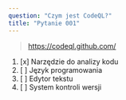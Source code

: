 ```yaml
---
question: "Czym jest CodeQL?"
title: "Pytanie 001"
---
```


> https://codeql.github.com/
1. [x] Narzędzie do analizy kodu
1. [ ] Język programowania
1. [ ] Edytor tekstu
1. [ ] System kontroli wersji

